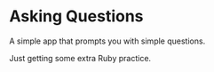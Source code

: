 Asking Questions
=======
A simple app that prompts you with simple questions.

Just getting some extra Ruby practice.
